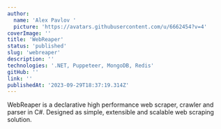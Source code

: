 ```yaml
---
author:
  name: 'Alex Pavlov '
  picture: 'https://avatars.githubusercontent.com/u/6662454?v=4'
coverImage: ''
title: 'WebReaper'
status: 'published'
slug: 'webreaper'
description: ''
technologies: '.NET, Puppeteer, MongoDB, Redis'
gitHub: ''
link: ''
publishedAt: '2023-09-29T18:37:19.314Z'
---
```


WebReaper is a declarative high performance web scraper, crawler and parser in C#. Designed as simple, extensible and scalable web scraping solution.

